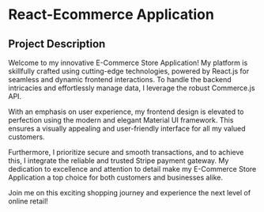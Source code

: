 # React-Ecommerce Application

## Project Description

Welcome to my innovative E-Commerce Store Application! My platform is skillfully crafted using cutting-edge technologies, powered by React.js for seamless and dynamic frontend interactions. To handle the backend intricacies and effortlessly manage data, I leverage the robust Commerce.js API.

With an emphasis on user experience, my frontend design is elevated to perfection using the modern and elegant Material UI framework. This ensures a visually appealing and user-friendly interface for all my valued customers.

Furthermore, I prioritize secure and smooth transactions, and to achieve this, I integrate the reliable and trusted Stripe payment gateway. My dedication to excellence and attention to detail make my E-Commerce Store Application a top choice for both customers and businesses alike.

Join me on this exciting shopping journey and experience the next level of online retail!
